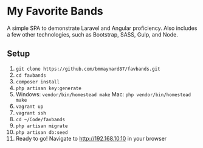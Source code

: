 # My Favorite Bands
A simple SPA to demonstrate Laravel and Angular proficiency. Also includes a few other technologies, such as Bootstrap, SASS, Gulp, and Node.

## Setup
1. `git clone https://github.com/bmmaynard87/favbands.git`
2. `cd favbands`
3. `composer install`
4. `php artisan key:generate`
5.  Windows: `vendor/bin/homestead make` Mac: `php vendor/bin/homestead make`
6. `vagrant up` 
7. `vagrant ssh`
8. `cd ~/Code/favbands`
9. `php artisan migrate`
10. `php artisan db:seed`
11. Ready to go! Navigate to http://192.168.10.10 in your browser
